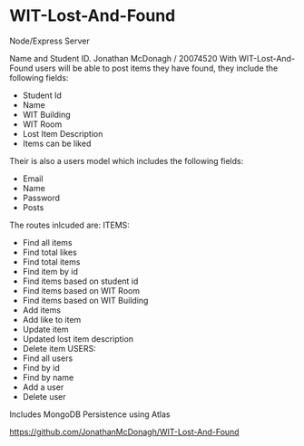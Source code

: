 # WIT-Lost-And-Found
Node/Express Server

Name and Student ID.
Jonathan McDonagh / 20074520
With WIT-Lost-And-Found users will be able to post items they have found, they include the following fields:
  - Student Id
  - Name
  - WIT Building
  - WIT Room
  - Lost Item Description  
  - Items can be liked 

Their is also a users model which includes the following fields:
  - Email
  - Name
  - Password
  - Posts
  
The routes inlcuded are:
ITEMS:
  - Find all items
  - Find total likes
  - Find total items
  - Find item by id
  - Find items based on student id
  - Find items based on WIT Room
  - Find items based on WIT Building
  - Add items
  - Add like to item
  - Update item
  - Updated lost item description
  - Delete item
USERS:
  - Find all users
  - Find by id
  - Find by name
  - Add a user
  - Delete user

Includes MongoDB Persistence using Atlas

https://github.com/JonathanMcDonagh/WIT-Lost-And-Found

